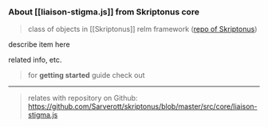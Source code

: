 
### About [[liaison-stigma.js]] from Skriptonus core
> class of objects in [[Skriptonus]] relm framework ([repo of Skriptonus][skriptonus-repo])

describe item here

related info, etc.


> for **getting started** guide check out 

---

> relates with repository on Github: https://github.com/Sarverott/skriptonus/blob/master/src/core/liaison-stigma.js

[skriptonus-repo]: https://github.com/Sarverott/skriptonus#readme
